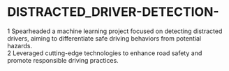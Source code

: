 # DISTRACTED_DRIVER-DETECTION-
1 Spearheaded a machine learning project focused on detecting distracted drivers, aiming to differentiate safe driving 
  behaviors from potential hazards.  
2 Leveraged cutting-edge technologies to enhance road safety and promote responsible driving practices.
